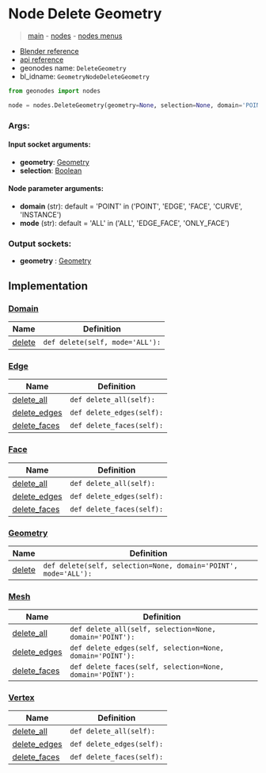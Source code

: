 # Node Delete Geometry

> [main](../structure.md) - [nodes](nodes.md) - [nodes menus](nodes_menus.md)

- [Blender reference](https://docs.blender.org/manual/en/latest/modeling/geometry_nodes/geometry/delete_geometry.html)
- [api reference](https://docs.blender.org/api/current/bpy.types.GeometryNodeDeleteGeometry.html)
- geonodes name: `DeleteGeometry`
- bl_idname: `GeometryNodeDeleteGeometry`

```python
from geonodes import nodes

node = nodes.DeleteGeometry(geometry=None, selection=None, domain='POINT', mode='ALL')
```

### Args:

#### Input socket arguments:

- **geometry**: [Geometry](Geometry.md)
- **selection**: [Boolean](Boolean.md)

#### Node parameter arguments:

- **domain** (str): default = 'POINT' in ('POINT', 'EDGE', 'FACE', 'CURVE', 'INSTANCE')
- **mode** (str): default = 'ALL' in ('ALL', 'EDGE_FACE', 'ONLY_FACE')

### Output sockets:

- **geometry** : [Geometry](Geometry.md)

## Implementation

### [Domain](Domain.md)

| Name | Definition |
|------|------------|
 | [delete](Domain.md#delete) | `def delete(self, mode='ALL'):` |

### [Edge](Edge.md)

| Name | Definition |
|------|------------|
 | [delete_all](Edge.md#delete_all) | `def delete_all(self):` |
 | [delete_edges](Edge.md#delete_edges) | `def delete_edges(self):` |
 | [delete_faces](Edge.md#delete_faces) | `def delete_faces(self):` |

### [Face](Face.md)

| Name | Definition |
|------|------------|
 | [delete_all](Face.md#delete_all) | `def delete_all(self):` |
 | [delete_edges](Face.md#delete_edges) | `def delete_edges(self):` |
 | [delete_faces](Face.md#delete_faces) | `def delete_faces(self):` |

### [Geometry](Geometry.md)

| Name | Definition |
|------|------------|
 | [delete](Geometry.md#delete) | `def delete(self, selection=None, domain='POINT', mode='ALL'):` |

### [Mesh](Mesh.md)

| Name | Definition |
|------|------------|
 | [delete_all](Mesh.md#delete_all) | `def delete_all(self, selection=None, domain='POINT'):` |
 | [delete_edges](Mesh.md#delete_edges) | `def delete_edges(self, selection=None, domain='POINT'):` |
 | [delete_faces](Mesh.md#delete_faces) | `def delete_faces(self, selection=None, domain='POINT'):` |

### [Vertex](Vertex.md)

| Name | Definition |
|------|------------|
 | [delete_all](Vertex.md#delete_all) | `def delete_all(self):` |
 | [delete_edges](Vertex.md#delete_edges) | `def delete_edges(self):` |
 | [delete_faces](Vertex.md#delete_faces) | `def delete_faces(self):` |

